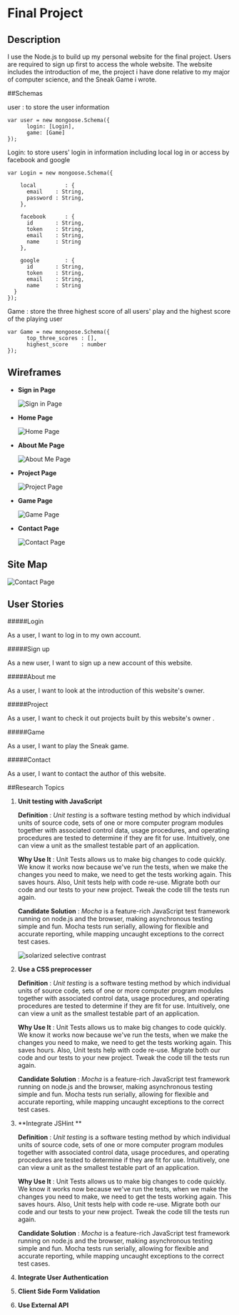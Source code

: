 Final Project
=========

## Description

I use the Node.js to build up my personal website for the final project. Users are required to sign up first to access the whole website. The website includes the introduction of me, the project i have done relative to my major of computer science, and the Sneak Game i wrote. 

##Schemas

  user : to store the user information
  
    var user = new mongoose.Schema({
	      login: [Login],
	      game: [Game]
    });
    
  Login: to store users' login in information including local log in or access by facebook and google
    
    var Login = new mongoose.Schema({
    
        local         : {
          email    : String,
          password : String,
        },
        
        facebook      : {
          id       : String,
          token    : String,
          email    : String,
          name     : String
        },
  
        google        : {
          id       : String,
          token    : String,
          email    : String,
          name     : String
      }
    }); 
  
  Game : store the three highest score of all users' play and the highest score of the playing user		
 
    var Game = new mongoose.Schema({
	      top_three_scores : [],
	      highest_score    : number
    });

## Wireframes

*   **Sign in Page** 
  
    ![Sign in Page](https://github.com/nyu-csci-ua-0480-002-fall-2014/zx283-final-project/blob/master/documentation/login_page.png)

*   **Home Page** 
  
    ![Home Page](https://github.com/nyu-csci-ua-0480-002-fall-2014/zx283-final-project/blob/master/documentation/home_page.png)

*   **About Me Page** 
  
    ![About Me Page](https://github.com/nyu-csci-ua-0480-002-fall-2014/zx283-final-project/blob/master/documentation/about_me.png)

*   **Project Page** 
  
    ![Project Page](https://github.com/nyu-csci-ua-0480-002-fall-2014/zx283-final-project/blob/master/documentation/about_me.png)

*   **Game Page** 
  
    ![Game Page](https://github.com/nyu-csci-ua-0480-002-fall-2014/zx283-final-project/blob/master/documentation/game_page.png)

*   **Contact Page** 
  
    ![Contact Page](https://github.com/nyu-csci-ua-0480-002-fall-2014/zx283-final-project/blob/master/documentation/contact_page.png)


## Site Map

 ![Contact Page](https://github.com/nyu-csci-ua-0480-002-fall-2014/zx283-final-project/blob/master/documentation/sitemap.png)


## User Stories

#####Login

  As a user, I want to log in to my own account.

#####Sign up

  As a new user, I want to sign up a new account of this website.
  
#####About me
  
  As a user, I want to look at the introduction of this website's owner.

#####Project
  
  As a user, I want to check it out projects built by this website's owner .

#####Game
  
  As a user, I want to play the Sneak game.

#####Contact
  
  As a user, I want to contact the author of this website.

##Research Topics

1. **Unit testing with JavaScript**

    **Definition** : *Unit testing* is a software testing method by which individual units of source code, sets of one or more computer program modules together with associated control data, usage procedures, and operating procedures are tested to determine if they are fit for use. Intuitively, one can view a unit as the smallest testable part of an application. 
    
    **Why Use It** : Unit Tests allows us to make big changes to code quickly. We know it works now because we've run the tests, when we make the changes you need to make, we need to get the tests working again. This saves hours. Also, Unit tests help with code re-use. Migrate both our code and our tests to your new project. Tweak the code till the tests run again.
    
    **Candidate Solution** : *Mocha* is a feature-rich JavaScript test framework running on node.js and the browser, making asynchronous testing simple and fun. Mocha tests run serially, allowing for flexible and accurate reporting, while mapping uncaught exceptions to the correct test cases.

    ![solarized selective contrast](https://github.com/altercation/solarized/raw/master/img/solarized-selcon.png)
    
2. **Use a CSS preprocesser**
	
   **Definition** : *Unit testing* is a software testing method by which individual units of source code, sets of one or more computer program modules together with associated control data, usage procedures, and operating procedures are tested to determine if they are fit for use. Intuitively, one can view a unit as the smallest testable part of an application. 
    
    **Why Use It** : Unit Tests allows us to make big changes to code quickly. We know it works now because we've run the tests, when we make the changes you need to make, we need to get the tests working again. This saves hours. Also, Unit tests help with code re-use. Migrate both our code and our tests to your new project. Tweak the code till the tests run again.
    
    **Candidate Solution** : *Mocha* is a feature-rich JavaScript test framework running on node.js and the browser, making asynchronous testing simple and fun. Mocha tests run serially, allowing for flexible and accurate reporting, while mapping uncaught exceptions to the correct test cases.

3. **Integrate JSHint **

   **Definition** : *Unit testing* is a software testing method by which individual units of source code, sets of one or more computer program modules together with associated control data, usage procedures, and operating procedures are tested to determine if they are fit for use. Intuitively, one can view a unit as the smallest testable part of an application. 
    
    **Why Use It** : Unit Tests allows us to make big changes to code quickly. We know it works now because we've run the tests, when we make the changes you need to make, we need to get the tests working again. This saves hours. Also, Unit tests help with code re-use. Migrate both our code and our tests to your new project. Tweak the code till the tests run again.
    
    **Candidate Solution** : *Mocha* is a feature-rich JavaScript test framework running on node.js and the browser, making asynchronous testing simple and fun. Mocha tests run serially, allowing for flexible and accurate reporting, while mapping uncaught exceptions to the correct test cases.
    
4. **Integrate User Authentication**
5. **Client Side Form Validation** 
6. **Use External API** 

